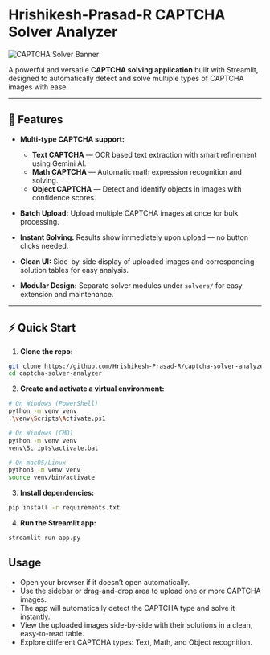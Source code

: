# Hrishikesh-Prasad-R CAPTCHA Solver Analyzer

![CAPTCHA Solver Banner](https://img.shields.io/badge/Streamlit-CAPTCHA_Solver-blue)

A powerful and versatile **CAPTCHA solving application** built with Streamlit, designed to automatically detect and solve multiple types of CAPTCHA images with ease. 

---

## 🚀 Features

- **Multi-type CAPTCHA support:**
  - **Text CAPTCHA** — OCR based text extraction with smart refinement using Gemini AI.
  - **Math CAPTCHA** — Automatic math expression recognition and solving.
  - **Object CAPTCHA** — Detect and identify objects in images with confidence scores.

- **Batch Upload:** Upload multiple CAPTCHA images at once for bulk processing.

- **Instant Solving:** Results show immediately upon upload — no button clicks needed.

- **Clean UI:** Side-by-side display of uploaded images and corresponding solution tables for easy analysis.

- **Modular Design:** Separate solver modules under `solvers/` for easy extension and maintenance.

---

## ⚡ Quick Start

1. **Clone the repo:**

```bash
git clone https://github.com/Hrishikesh-Prasad-R/captcha-solver-analyzer.git
cd captcha-solver-analyzer
```

2. **Create and activate a virtual environment:**

```bash
# On Windows (PowerShell)
python -m venv venv
.\venv\Scripts\Activate.ps1

# On Windows (CMD)
python -m venv venv
venv\Scripts\activate.bat

# On macOS/Linux
python3 -m venv venv
source venv/bin/activate
```

3. **Install dependencies:**

```bash
pip install -r requirements.txt
```

4. **Run the Streamlit app:**

```bash
streamlit run app.py
```

## Usage

- Open your browser if it doesn’t open automatically.
- Use the sidebar or drag-and-drop area to upload one or more CAPTCHA images.
- The app will automatically detect the CAPTCHA type and solve it instantly.
- View the uploaded images side-by-side with their solutions in a clean, easy-to-read table.
- Explore different CAPTCHA types: Text, Math, and Object recognition.
```